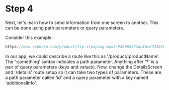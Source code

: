 # Step 4

Next, let's learn how to send information from one screen to another. This can be done using path parameters or query parameters.

Consider this example:

```dart
https://www.sephora.com/product/lip-sleeping-mask-P420652?skuId=2743250
```

In our app, we could describe a route like this as '/product/:productName'.
The ':something' syntax indicates a path parameter. Anything after '?' is a pair
 of query parameters (keys and values).
Now, change the DetailsScreen and '/details' route setup so it can take two types of parameters. These are a path parameter called 'id' and a query parameter with a key named 'additionalInfo'.
